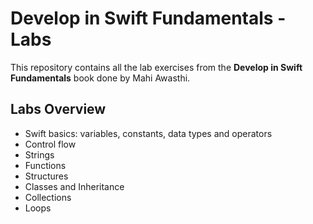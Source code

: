 # Develop in Swift Fundamentals - Labs

This repository contains all the lab exercises from the **Develop in Swift Fundamentals** book done by Mahi Awasthi.

## Labs Overview

- Swift basics: variables, constants, data types and operators 
- Control flow
- Strings
- Functions
- Structures
- Classes and Inheritance
- Collections
- Loops


